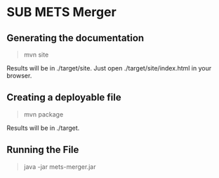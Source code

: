 SUB METS Merger
============

Generating the documentation
----------------------------
> mvn site

Results will be in ./target/site. Just open ./target/site/index.html in your browser.

Creating a deployable file
--------------------------
> mvn package

Results will be in ./target.

Running the File
----------------
> java -jar mets-merger.jar
